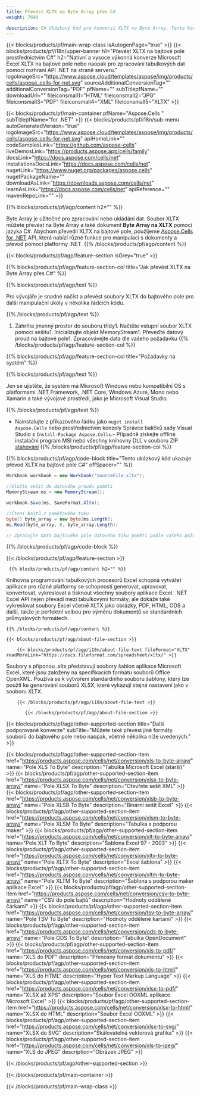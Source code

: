```yaml
---
title: Převést XLTX na Byte Array přes C# 
weight: 7690

description: C# Ukázkový kód pro konverzi XLTX na Byte Array. Tento kód použijte pro převod Excel XLTX na Byte Array v rámci VB.NET, Asp.NET nebo jakékoli aplikace založené na .NET.
---
```

{{< blocks/products/pf/main-wrap-class isAutogenPage="true" >}}
{{< blocks/products/pf/i18n/upper-banner h1="Převést XLTX na bajtové pole prostřednictvím C#" h2="Nativní a vysoce výkonná konverze Microsoft Excel XLTX na bajtové pole nebo naopak pro zpracování tabulkových dat pomocí rozhraní API .NET na straně serveru." logoImageSrc="https://www.aspose.cloud/templates/aspose/img/products/cells/aspose_cells-for-net.svg" sourceAdditionalConversionTag="" additionalConversionTag="PDF" pfName="" subTitlepfName="" downloadUrl="" fileiconsmall1="HTML" fileiconsmall2="JPG" fileiconsmall3="PDF" fileiconsmall4="XML" fileiconsmall5="XLTX" >}}

{{< blocks/products/pf/main-container pfName="Aspose.Cells " subTitlepfName="for .NET" >}}
{{< blocks/products/pf/i18n/sub-menu autoGeneratedVersion="true" logoImageSrc="https://www.aspose.cloud/templates/aspose/img/products/cells/aspose_cells-for-net.svg" apiHomeLink="" codeSamplesLink="https://github.com/aspose-cells" liveDemosLink="https://products.aspose.app/cells/family" docsLink="https://docs.aspose.com/cells/net" installationsDocsLink="https://docs.aspose.com/cells/net" nugetLink="https://www.nuget.org/packages/aspose.cells" nugetPackageName="" downloadAsLink="https://downloads.aspose.com/cells/net" learnAsLink="https://docs.aspose.com/cells/net" apiReference="" mavenRepoLink="" >}}

{{% blocks/products/pf/agp/content h2="" %}}

 Byte Array je užitečné pro zpracování nebo ukládání dat. Soubor XLTX můžete převést na Byte Array a také dokument **Byte Array na XLTX** pomocí jazyka C#. Abychom převedli XLTX na bajtové pole, použijeme
 [Aspose.Cells for .NET](https://products.aspose.com/cells/net) 
 API, která nabízí různé funkce pro manipulaci s dokumenty a převod pomocí platformy .NET. 
{{% /blocks/products/pf/agp/content %}}

{{< blocks/products/pf/agp/feature-section isGrey="true" >}}

{{% blocks/products/pf/agp/feature-section-col title="Jak převést XLTX na Byte Array přes C#" %}}

{{% blocks/products/pf/agp/text %}}

 Pro vývojáře je snadné načíst a převést soubory XLTX do bajtového pole pro další manipulační úkoly v několika řádcích kódu.

{{% /blocks/products/pf/agp/text %}}

1. Zahrňte jmenný prostor do souboru třídy1. Načtěte vstupní soubor XLTX pomocí sešitu1. Inicializujte objekt MemoryStream1. Převeďte datový proud na bajtové pole1. Zpracovávejte data dle vašeho požadavku
{{% /blocks/products/pf/agp/feature-section-col %}}

{{% blocks/products/pf/agp/feature-section-col title="Požadavky na systém" %}}

{{% blocks/products/pf/agp/text %}}

 Jen se ujistěte, že systém má Microsoft Windows nebo kompatibilní OS s platformami .NET Framework, .NET Core, Windows Azure, Mono nebo Xamarin a také vývojové prostředí, jako je Microsoft Visual Studio. 

{{% /blocks/products/pf/agp/text %}}

- Nainstalujte z příkazového řádku jako <code>nuget install Aspose.Cells</code> nebo prostřednictvím konzoly Správce balíčků sady Visual Studio s <code>Install-Package Aspose.Cells</code>.- Případně získejte offline instalační program MSI nebo všechny knihovny DLL v souboru ZIP <a href="https://downloads.aspose.com/cells/net">stahování</a>
{{% /blocks/products/pf/agp/feature-section-col %}}

{{% blocks/products/pf/agp/code-block title="Tento ukázkový kód ukazuje převod XLTX na bajtové pole C#" offSpacer="" %}}

```cs
Workbook workbook = new Workbook("sourceFile.xltx");

//Uložte sešit do datového proudu paměti
MemoryStream ms = new MemoryStream();

workbook.Save(ms, SaveFormat.Xltx);

//Čtení bajtů z paměťového toku
byte[] byte_array = new byte[ms.Length];
ms.Read(byte_array, 0, byte_array.Length);

// Zpracujte data bajtového pole datového toku paměti podle vašeho požadavku 


```

{{% /blocks/products/pf/agp/code-block %}}

{{< /blocks/products/pf/agp/feature-section >}}

<!-- aboutfile Starts -->
      
     {{% blocks/products/pf/agp/content h2="" %}}

Knihovna programování tabulkových procesorů Excel schopná vytvářet aplikace pro různé platformy se schopností generovat, upravovat, konvertovat, vykreslovat a tisknout všechny soubory aplikace Excel. .NET Excel API nejen převádí mezi tabulkovými formáty, ale dokáže také vykreslovat soubory Excel včetně XLTX jako obrázky, PDF, HTML, ODS a další, takže je perfektní volbou pro výměnu dokumentů ve standardních průmyslových formátech.



    {{% /blocks/products/pf/agp/content %}}

    {{< blocks/products/pf/agp/about-file-section >}}

        {{< blocks/products/pf/agp/i18n/about-file-text fileFormat="XLTX" readMoreLink="https://docs.fileformat.com/spreadsheet/xltx/" >}}
Soubory s příponou .xltx představují soubory šablon aplikace Microsoft Excel, které jsou založeny na specifikacích formátu souborů Office OpenXML. Používá se k vytvoření standardního souboru šablony, který lze použít ke generování souborů XLSX, které vykazují stejná nastavení jako v souboru XLTX.

        {{< /blocks/products/pf/agp/i18n/about-file-text >}}

           {{< /blocks/products/pf/agp/about-file-section >}}


<!-- aboutfile Ends -->

{{< blocks/products/pf/agp/other-supported-section title="Další podporované konverze" subTitle="Můžete také převést jiné formáty souborů do bajtového pole nebo naopak, včetně několika níže uvedených." >}}

{{< blocks/products/pf/agp/other-supported-section-item href="https://products.aspose.com/cells/net/conversion/xls-to-byte-array/" name="Pole XLS To Byte" description="Tabulka Microsoft Excel (starší)" >}} {{< blocks/products/pf/agp/other-supported-section-item href="https://products.aspose.com/cells/net/conversion/xlsx-to-byte-array/" name="Pole XLSX To Byte" description="Otevřete sešit XML" >}} {{< blocks/products/pf/agp/other-supported-section-item href="https://products.aspose.com/cells/net/conversion/xlsb-to-byte-array/" name="Pole XLSB To Byte" description="Binární sešit Excel" >}} {{< blocks/products/pf/agp/other-supported-section-item href="https://products.aspose.com/cells/net/conversion/xlsm-to-byte-array/" name="Pole XLSM To Byte" description="Tabulka s podporou maker" >}} {{< blocks/products/pf/agp/other-supported-section-item href="https://products.aspose.com/cells/net/conversion/xlt-to-byte-array/" name="Pole XLT To Byte" description="Šablona Excel 97 - 2003" >}} {{< blocks/products/pf/agp/other-supported-section-item href="https://products.aspose.com/cells/net/conversion/xltx-to-byte-array/" name="Pole XLTX To Byte" description="Excel šablona" >}} {{< blocks/products/pf/agp/other-supported-section-item href="https://products.aspose.com/cells/net/conversion/xltm-to-byte-array/" name="Pole XLTM To Byte" description="Šablona s podporou maker aplikace Excel" >}} {{< blocks/products/pf/agp/other-supported-section-item href="https://products.aspose.com/cells/net/conversion/csv-to-byte-array/" name="CSV do pole bajtů" description="Hodnoty oddělené čárkami" >}} {{< blocks/products/pf/agp/other-supported-section-item href="https://products.aspose.com/cells/net/conversion/tsv-to-byte-array/" name="Pole TSV To Byte" description="Hodnoty oddělené kartami" >}} {{< blocks/products/pf/agp/other-supported-section-item href="https://products.aspose.com/cells/net/conversion/ods-to-byte-array/" name="Pole ODS To Byte" description="Tabulka OpenDocument" >}} {{< blocks/products/pf/agp/other-supported-section-item href="https://products.aspose.com/cells/net/conversion/xls-to-pdf/" name="XLS do PDF" description="Přenosný formát dokumentu" >}} {{< blocks/products/pf/agp/other-supported-section-item href="https://products.aspose.com/cells/net/conversion/xls-to-html/" name="XLS do HTML" description="Hyper Text Markup Language" >}} {{< blocks/products/pf/agp/other-supported-section-item href="https://products.aspose.com/cells/net/conversion/xlsx-to-pdf/" name="XLSX až XPS" description="Soubor Excel OOXML aplikace Microsoft Excel" >}} {{< blocks/products/pf/agp/other-supported-section-item href="https://products.aspose.com/cells/net/conversion/xlsx-to-html/" name="XLSX do HTML" description="Soubor Excel OOXML" >}} {{< blocks/products/pf/agp/other-supported-section-item href="https://products.aspose.com/cells/net/conversion/xlsx-to-svg/" name="XLSX do SVG" description="Škálovatelná vektorová grafika" >}} {{< blocks/products/pf/agp/other-supported-section-item href="https://products.aspose.com/cells/net/conversion/xls-to-jpeg/" name="XLS do JPEG" description="Obrázek JPEG" >}} 

{{< /blocks/products/pf/agp/other-supported-section >}}

{{< /blocks/products/pf/main-container >}}
    
{{< /blocks/products/pf/main-wrap-class >}}
